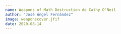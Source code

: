 ```yaml
---
name: Weapons of Math Destruction de Cathy O'Neil
author: "José Ángel Fernández"
image: weaponscover.jfif
date: 2020-08-14
---
```

